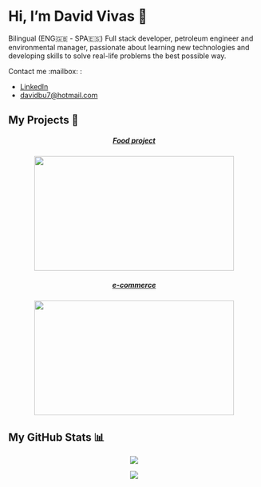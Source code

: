 
# Hi, I’m David Vivas 👋  
  
Bilingual (ENG🇬🇧 - SPA🇪🇸) Full stack developer, petroleum engineer and environmental manager, passionate about learning new technologies and developing skills to solve real-life problems the best possible way.
  
<div style="display: inline;">
  <span>Contact me :mailbox: : </span>

  - [LinkedIn](https://www.linkedin.com/in/christiandavidvivas7/)
  - davidbu7@hotmail.com
</div>
  

## My Projects :construction_worker:

<div align="center">
 
<div style="display: inline;">
<a href="http://157.245.138.252/">
<h5> Food project </h5>
<kbd>
<img width="400" height="230" src="https://i.postimg.cc/DzX9y3w5/Captura-de-Pantalla-2021-06-27-a-la-s-12-08-04-a-m.png"/>
</kbd>
</a>
</div>

<div style="display: inline;">
<a href="http://143.244.150.246/">
<h5> e-commerce </h5>
<img width="400" height="230" src="https://live.staticflickr.com/65535/51294607224_1ffebff2c8_h.jpg"/>
</a>
</div>

</div>
  
  
## My GitHub Stats 📊
 
<div align=center>  
  <a href="https://github.com/Davidohiv7/convoychat">
    <img align="center" src="https://github-readme-stats.vercel.app/api/top-langs/?username=Davidohiv7" />
  </a>
</div>

<div> <p></p> </div>

<div align=center>  
  <a href="https://github.com/Davidohiv7/github-readme-stats">
    <img align="center" src="https://github-readme-stats.vercel.app/api?username=Davidohiv7&count_private=true&show_icons=true" />
  </a>
</div>
  


